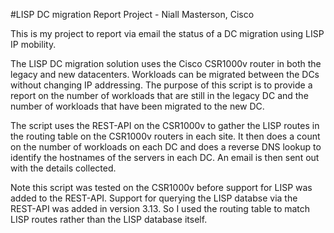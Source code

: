 #LISP DC migration Report Project - Niall Masterson, Cisco

This is my project to report via email the status of a DC migration using LISP IP mobility.

The LISP DC migration solution uses the Cisco CSR1000v router in both the legacy and new datacenters. Workloads can be migrated between the DCs without changing IP addressing. The purpose of this script is to provide a report on the number of workloads that are still in the legacy DC and the number of workloads that have been migrated to the new DC.

The script uses the REST-API on the CSR1000v to gather the LISP routes in the routing table on the CSR1000v routers in each site. It then does a count on the number of workloads on each DC and does a reverse DNS lookup to identify the hostnames of the servers in each DC. An email is then sent out with the details collected.

Note this script was tested on the CSR1000v before support for LISP was added to the REST-API. Support for querying the LISP databse via the REST-API was added in version 3.13. So I used the routing table to match LISP routes rather than the LISP database itself.

